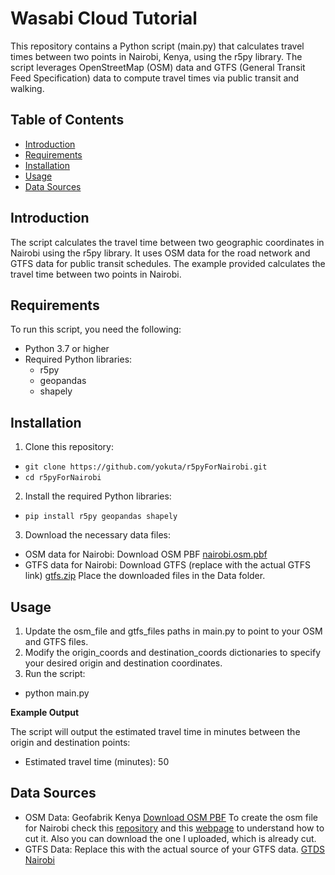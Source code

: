 # Wasabi Cloud Tutorial
This repository contains a Python script (main.py) that calculates travel times between two points in Nairobi, Kenya, using the r5py library. The script leverages OpenStreetMap (OSM) data and GTFS (General Transit Feed Specification) data to compute travel times via public transit and walking.

## Table of Contents

- [Introduction](#Introduction)
- [Requirements](#Requirements)
- [Installation](#Installation)
- [Usage](#Usage)
- [Data Sources](#Data_sources)


## Introduction
The script calculates the travel time between two geographic coordinates in Nairobi using the r5py library. It uses OSM data for the road network and GTFS data for public transit schedules. The example provided calculates the travel time between two points in Nairobi.

## Requirements
To run this script, you need the following:
  - Python 3.7 or higher
  - Required Python libraries:
      - r5py
      - geopandas
      - shapely
## Installation
1. Clone this repository:
  - `git clone https://github.com/yokuta/r5pyForNairobi.git`
  - `cd r5pyForNairobi`
2. Install the required Python libraries:
  - `pip install r5py geopandas shapely`
3. Download the necessary data files:
  - OSM data for Nairobi: Download OSM PBF [nairobi.osm.pbf](./Data/nairobi.osm.pbf)
  - GTFS data for Nairobi: Download GTFS (replace with the actual GTFS link) [gtfs.zip](./Data/gtfs.zip)
Place the downloaded files in the Data folder.


## Usage
1. Update the osm_file and gtfs_files paths in main.py to point to your OSM and GTFS files.
2. Modify the origin_coords and destination_coords dictionaries to specify your desired origin and destination coordinates.
3. Run the script:
  - python main.py

**Example Output**

The script will output the estimated travel time in minutes between the origin and destination points:
  - Estimated travel time (minutes): 50
## Data Sources
- OSM Data: Geofabrik Kenya [Download OSM PBF](https://download.geofabrik.de/africa/kenya.html)
  To create the osm file for Nairobi check this [repository](https://github.com/openstreetmap/osmosis/releases/tag/0.49.2) and this [webpage](https://wiki.openstreetmap.org/wiki/Osmosis/Quick_Install_(Windows)) to understand how to cut it. Also   you can download the one I uploaded, which is already cut.
- GTFS Data: Replace this with the actual source of your GTFS data. [GTDS Nairobi](https://hub.tumidata.org/dataset/gtfs-nairobi) 

